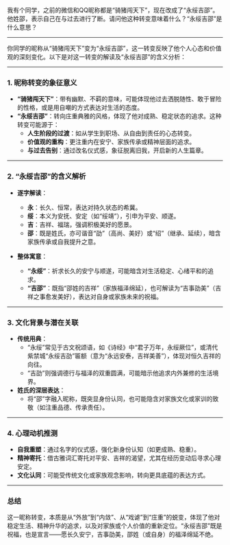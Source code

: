 我有个同学，之前的微信和QQ昵称都是“骑猪闯天下”，现在改成了“永绥吉邵”。他姓邵，表示自己在与过去进行了断。请问他这种转变意味着什么？“永绥吉邵”是什么意思？



---



你同学的昵称从“骑猪闯天下”变为“永绥吉邵”，这一转变反映了他个人心态和价值观的深刻变化。以下是对这一转变的解读及“永绥吉邵”的含义分析：

---

### **1. 昵称转变的象征意义**

- **“骑猪闯天下”**：带有幽默、不羁的意味，可能体现他过去洒脱随性、敢于冒险的性格，或是用自嘲的方式表达对生活的态度。
- **“永绥吉邵”**：转向庄重典雅的风格，体现了他对成熟、稳定状态的追求。这种转变可能源于：
  - **人生阶段的过渡**：如从学生到职场、从自由到责任的心态转变。
  - **价值观的重构**：更注重内在安宁、家族传承或精神层面的追求。
  - **与过去告别**：通过改名仪式感，象征脱离旧我，开启新的人生篇章。

---

### **2. “永绥吉邵”的含义解析**

- **逐字解读**：
  
  - **永**：长久、恒常，表达对持久状态的希冀。
  - **绥**：本义为安抚、安定（如“绥靖”），引申为平安、顺遂。
  - **吉**：吉祥、福瑞，强调积极美好的愿景。
  - **邵**：既是姓氏，亦可谐音“劭”（高尚、美好）或“绍”（继承、延续），暗含家族传承或自我提升之意。

- **整体寓意**：
  
  - **“永绥”**：祈求长久的安宁与顺遂，可能暗含对生活稳定、心绪平和的追求。
  - **“吉邵”**：既指“邵姓的吉祥”（家族福泽绵延），也可解读为“吉事劭美”（吉祥之事愈发美好），表达对自身或家族未来的祝福。

---

### **3. 文化背景与潜在关联**

- **传统用典**：
  - “永绥”常见于古文祝颂语，如《诗经》中“君子万年，永绥厥位”，或清代紫禁城“永绥吉劭”匾额（意为“永远安泰，吉祥美善”），体现对恒久吉祥的向往。
  - “吉劭”则强调德行与福泽的双重圆满，可能暗示他追求内外兼修的生活境界。
- **姓氏的深层表达**：
  - 将“邵”字融入昵称，既突显身份认同，也可能隐含对家族文化或家训的致敬（如注重品德、传承责任）。

---

### **4. 心理动机推测**

- **自我重塑**：通过名字的仪式感，强化新身份认知（如更成熟、稳重）。
- **精神寄托**：借古雅词汇寄托对平安、吉祥的渴望，尤其在经历变动后寻求心理安定。
- **文化认同**：可能受传统文化或家族观念影响，转向更具底蕴的表达方式。

---

### **总结**

这一昵称转变，本质是从“外放”到“内敛”、从“戏谑”到“庄重”的蜕变，体现了他对稳定生活、精神升华的追求，以及对家族或个人价值的重新定位。“永绥吉邵”既是祝福，也是宣言——愿长久安宁，吉事劭美，邵姓（或自身）的福泽绵延不绝。
